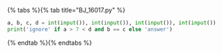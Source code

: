 {% tabs %}{% tab title="BJ_16017.py" %}

```py
a, b, c, d = int(input()), int(input()), int(input()), int(input())
print('ignore' if a > 7 < d and b == c else 'answer')
```

{% endtab %}{% endtabs %}
